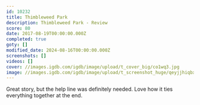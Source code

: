 ```yaml
---
id: 10232
title: Thimbleweed Park
description: Thimbleweed Park - Review
score: 80
date: 2017-08-19T00:00:00.000Z
completed: true
goty: []
modified_date: 2024-08-16T00:00:00.000Z
screenshots: []
videos: []
cover: //images.igdb.com/igdb/image/upload/t_cover_big/co1wq3.jpg
image: //images.igdb.com/igdb/image/upload/t_screenshot_huge/qeyjjhiqbxphitf5u1am.jpg
---
```

Great story, but the help line was definitely needed. Love how it ties everything together at the end.